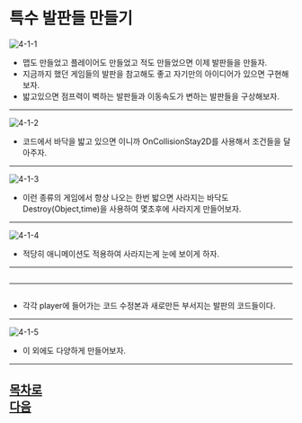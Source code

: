 특수 발판들 만들기  
=======================
![4-1-1](https://github.com/isp829/HU/blob/master/images/lecture4/4-1/4-1-1.PNG)  
* 맵도 만들었고 플레이어도 만들었고 적도 만들었으면 이제 발판들을 만들자.
* 지금까지 했던 게임들의 발판을 참고해도 좋고 자기만의 아이디어가 있으면 구현해 보자.    
* 밟고있으면 점프력이 벽하는 발판들과 이동속도가 변하는 발판들을 구상해보자.  
------------------------------------ 
![4-1-2](https://github.com/isp829/HU/blob/master/images/lecture4/4-1/4-1-2.png)
* 코드에서 바닥을 밟고 있으면 이니까 OnCollisionStay2D를 사용해서 조건들을 달아주자.  
---------------------------  
![4-1-3](https://github.com/isp829/HU/blob/master/images/lecture4/4-1/4-1-3.png)  
* 이런 종류의 게임에서 항상 나오는 한번 밟으면 사라지는 바닥도  
Destroy(Object,time)을 사용하여 몇초후에 사라지게 만들어보자.  
---------------------------  
![4-1-4](https://github.com/isp829/HU/blob/master/images/lecture4/4-1/4-1-4.png)  
* 적당히 애니메이션도 적용하여 사라지는게 눈에 보이게 하자.  
-----------------------  
```
```
------------------------------------------
```
```
* 각각 player에 들어가는 코드 수정본과 새로만든 부서지는 발판의 코드들이다.
--------------------------------
![4-1-5](https://github.com/isp829/HU/blob/master/images/lecture4/4-1/4-1-5.PNG)   
* 이 외에도 다양하게 만들어보자.  
--------------------------------
[목차로](https://github.com/isp829/HU/blob/master/README.md)  
[다음](https://github.com/isp829/HU/blob/master/lecture/lecture6-1.md)  
-----------------------------

    
